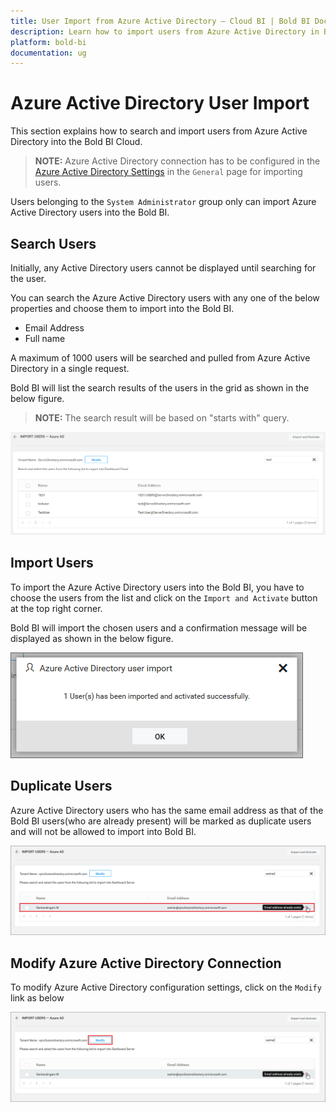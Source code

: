 ```yaml
---
title: User Import from Azure Active Directory – Cloud BI | Bold BI Docs
description: Learn how to import users from Azure Active Directory in Bold BI Cloud. Also know how to modify existing Azure Active Directory connection.
platform: bold-bi
documentation: ug
---
```


# Azure Active Directory User Import

This section explains how to search and import users from Azure Active Directory into the Bold BI Cloud.

> **NOTE:**  Azure Active Directory connection has to be configured in the [Azure Active Directory Settings](/cloud-bi/site-administration/azure-active-directory) in the `General` page for importing users.

Users belonging to the `System Administrator` group only can import Azure Active Directory users into the Bold BI.

## Search Users

Initially, any Active Directory users cannot be displayed until searching for the user.

You can search the Azure Active Directory users with any one of the below properties and choose them to import into the Bold BI. 

* Email Address
* Full name

A maximum of 1000 users will be searched and pulled from Azure Active Directory in a single request. 

Bold BI will list the search results of the users in the grid as shown in the below figure.

> **NOTE:**  The search result will be based on "starts with" query. 

![Import Users from Azure Active Directory Server](/static/assets/cloud/managing-resources/manage-users/images/Search-Azure-Active-Directory-User.png)

## Import Users

To import the Azure Active Directory users into the Bold BI, you have to choose the users from the list and click on the `Import and Activate` button at the top right corner.

Bold BI will import the chosen users and a confirmation message will be displayed as shown in the below figure.

![Success message after imported the Azure Active Directory users](/static/assets/cloud/managing-resources/manage-users/images/Azure-Active-Directory-User-imported.png)

## Duplicate Users

Azure Active Directory users who has the same  email address as that of the Bold BI users(who are already present) will be marked as duplicate users and will not be allowed to import into Bold BI.  

![Duplicated Azure Active Directory Users](/static/assets/cloud/managing-resources/manage-users/images/Duplicated-Azure-Active-Directory-Users.png)

## Modify Azure Active Directory Connection

To modify Azure Active Directory configuration settings, click on the `Modify` link as below

![Modify Azure Active Directory Configuration](/static/assets/cloud/managing-resources/manage-users/images/Modify-Azure-Active-Directory-Configuration.png)